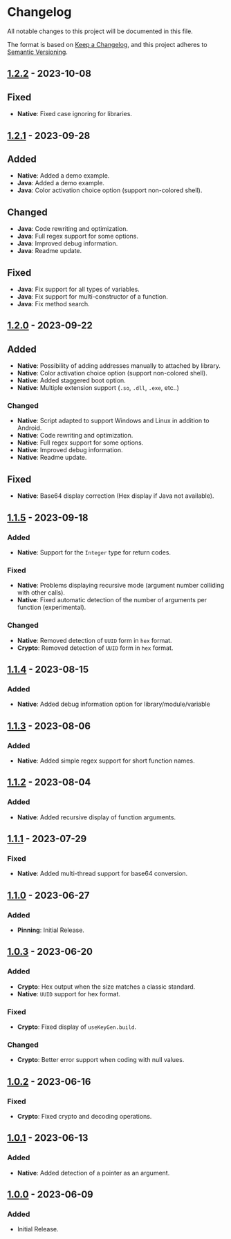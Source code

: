 # Changelog

All notable changes to this project will be documented in this file.

The format is based on [Keep a Changelog](https://keepachangelog.com/en/1.0.0/), and this project adheres
to [Semantic Versioning](https://semver.org/spec/v2.0.0.html).

## [1.2.2] - 2023-10-08

## Fixed

- **Native**: Fixed case ignoring for libraries.

## [1.2.1] - 2023-09-28

## Added

- **Native**: Added a demo example.
- **Java**: Added a demo example.
- **Java**: Color activation choice option (support non-colored shell).

## Changed

- **Java**: Code rewriting and optimization.
- **Java**: Full regex support for some options.
- **Java**: Improved debug information.
- **Java**: Readme update.

## Fixed

- **Java**: Fix support for all types of variables.
- **Java**: Fix support for multi-constructor of a function.
- **Java**: Fix method search.

## [1.2.0] - 2023-09-22

## Added

- **Native**: Possibility of adding addresses manually to attached by library.
- **Native**: Color activation choice option (support non-colored shell).
- **Native**: Added staggered boot option.
- **Native**: Multiple extension support (`.so`, `.dll`, `.exe`, etc..)

### Changed

- **Native**: Script adapted to support Windows and Linux in addition to Android.
- **Native**: Code rewriting and optimization.
- **Native**: Full regex support for some options.
- **Native**: Improved debug information.
- **Native**: Readme update.

## Fixed

- **Native**: Base64 display correction (Hex display if Java not available).

## [1.1.5] - 2023-09-18

### Added

- **Native**: Support for the `Integer` type for return codes.

### Fixed

- **Native**: Problems displaying recursive mode (argument number colliding with other calls).
- **Native**: Fixed automatic detection of the number of arguments per function (experimental).

### Changed

- **Native**: Removed detection of `UUID` form in `hex` format.
- **Crypto**: Removed detection of `UUID` form in `hex` format.

## [1.1.4] - 2023-08-15

### Added

- **Native**: Added debug information option for library/module/variable

## [1.1.3] - 2023-08-06

### Added

- **Native**: Added simple regex support for short function names.

## [1.1.2] - 2023-08-04

### Added

- **Native**: Added recursive display of function arguments.

## [1.1.1] - 2023-07-29

### Fixed

- **Native**: Added multi-thread support for base64 conversion.

## [1.1.0] - 2023-06-27

### Added

- **Pinning**: Initial Release.

## [1.0.3] - 2023-06-20

### Added

- **Crypto**: Hex output when the size matches a classic standard.
- **Native**: `UUID` support for hex format.

### Fixed

- **Crypto**: Fixed display of `useKeyGen.build`.

### Changed

- **Crypto**: Better error support when coding with null values.

## [1.0.2] - 2023-06-16

### Fixed

- **Crypto**: Fixed crypto and decoding operations.

## [1.0.1] - 2023-06-13

### Added

- **Native**: Added detection of a pointer as an argument.

## [1.0.0] - 2023-06-09

### Added

- Initial Release.

[1.2.2]: https://github.com/hyugogirubato/Frida-CodeShare/releases/tag/v1.2.2
[1.2.1]: https://github.com/hyugogirubato/Frida-CodeShare/releases/tag/v1.2.1
[1.2.0]: https://github.com/hyugogirubato/Frida-CodeShare/releases/tag/v1.2.0
[1.1.5]: https://github.com/hyugogirubato/Frida-CodeShare/releases/tag/v1.1.5
[1.1.4]: https://github.com/hyugogirubato/Frida-CodeShare/releases/tag/v1.1.4
[1.1.3]: https://github.com/hyugogirubato/Frida-CodeShare/releases/tag/v1.1.3
[1.1.2]: https://github.com/hyugogirubato/Frida-CodeShare/releases/tag/v1.1.2
[1.1.1]: https://github.com/hyugogirubato/Frida-CodeShare/releases/tag/v1.1.1
[1.1.0]: https://github.com/hyugogirubato/Frida-CodeShare/releases/tag/v1.1.0
[1.0.3]: https://github.com/hyugogirubato/Frida-CodeShare/releases/tag/v1.0.3
[1.0.2]: https://github.com/hyugogirubato/Frida-CodeShare/releases/tag/v1.0.2
[1.0.1]: https://github.com/hyugogirubato/Frida-CodeShare/releases/tag/v1.0.1
[1.0.0]: https://github.com/hyugogirubato/Frida-CodeShare/releases/tag/v1.0.0
